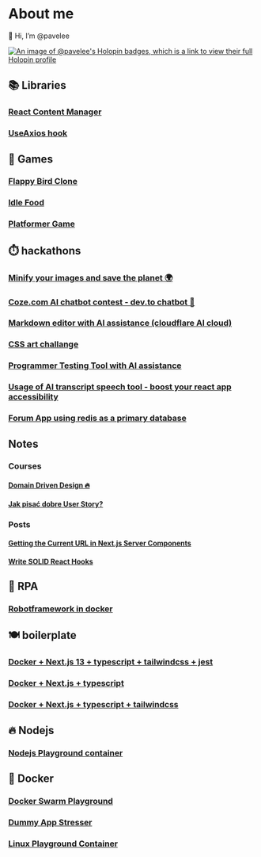 # About me

👋 Hi, I’m @pavelee

[![An image of @pavelee's Holopin badges, which is a link to view their full Holopin profile](https://holopin.me/pavelee)](https://holopin.io/@pavelee)

## 📚 Libraries
### [React Content Manager](https://github.com/pavelee/react-content-manager)
### [UseAxios hook](https://github.com/pavelee/useaxios)
## 🧸 Games
### [Flappy Bird Clone](https://github.com/pavelee/flappy-bird-clone)
### [Idle Food](https://github.com/pavelee/idle-food-bar)
### [Platformer Game](https://github.com/pavelee/platformer-up)
## ⏱️ hackathons
### [Minify your images and save the planet 🌍](https://github.com/pavelee/optimizer-netlify-challenge)
### [Coze.com AI chatbot contest - dev.to chatbot 🤖](https://dev.to/pavelee/devto-chat-bot-1di3)
### [Markdown editor with AI assistance (cloudflare AI cloud)](https://github.com/pavelee/cloudflare-challange-post-ai)
### [CSS art challange](https://github.com/pavelee/css_art)
### [Programmer Testing Tool with AI assistance](https://github.com/pavelee/dev-gym)
### [Usage of AI transcript speech tool - boost your react app accessibility](https://github.com/pavelee/react-deepgram-example)
### [Forum App using redis as a primary database](https://github.com/pavelee/stoa-redis-stack)
## Notes
### Courses
#### [Domain Driven Design 🔥](https://github.com/pavelee/my-notes/blob/main/kursy/DDD/ddd_notes.md)
#### [Jak pisać dobre User Story?](https://github.com/pavelee/my-notes/blob/main/kursy/Jak%20pisać%20dobre%20User%20Story/notes.md)
### Posts
#### [Getting the Current URL in Next.js Server Components](https://github.com/pavelee/my-notes/blob/main/posty/Getting%20the%20Current%20URL%20in%20Next.js%20Server%20Components.md)
#### [Write SOLID React Hooks](https://github.com/pavelee/my-notes/blob/main/posty/write-solid-react-hooks.md)
## 🤖 RPA
### [Robotframework in docker](https://github.com/pavelee/robot-framework-docker)
## 🍽️ boilerplate
### [Docker + Next.js 13 + typescript + tailwindcss + jest](https://github.com/pavelee/docker-next13)
### [Docker + Next.js + typescript](https://github.com/pavelee/next-js-docker)
### [Docker + Next.js + typescript + tailwindcss](https://github.com/pavelee/next-js-tailwindcss-docker)
## 🔥 Nodejs
### [Nodejs Playground container](https://github.com/pavelee/nodejs-docker)
## 🐳 Docker
### [Docker Swarm Playground](https://github.com/pavelee/docker-swarm-playground)
### [Dummy App Stresser](https://github.com/pavelee/dummy-app-stresser)
### [Linux Playground Container](https://github.com/pavelee/linux-docker)
